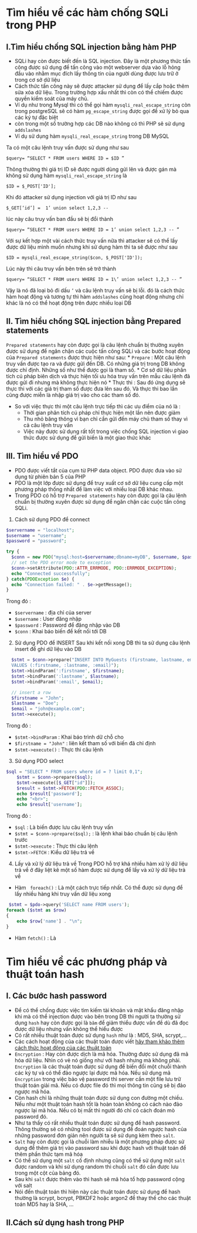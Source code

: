 # Tìm hiểu về các hàm chống SQLi trong PHP
## I.Tìm hiểu chống SQL injection bằng hàm PHP
* SQLi hay còn được biết đến là SQL injection. Đây là một phương thức tấn công được sử dụng để tấn công vào một webserver dựa vào lỗ hỏng đầu vào nhằm mục đích lấy thông tin của người dùng được lưu trữ ở trong cơ sở dữ liệu 
* Cách thức tấn công này sẽ được attacker sử  dụng để  lấy cắp hoặc thêm sửa xóa dữ liệu. Trong trường hợp xấu nhất thì còn có thể chiếm được quyền kiểm soát của máy chủ. 
* Ví dụ như trong Mysql thì có thể gọi hàm `mysqli_real_escape_string` còn trong postgreSQL sẽ có hàm `pg_escape_string` được gọi để xử lý bỏ qua các ký tự đặc biệt 
* còn trong một số trường hợp các DB nào không có thì PHP sẽ sử dụng `addslashes` 
* Ví dụ sử dụng hàm `mysqli_real_escape_string`  trong DB MySQL 

Ta có một câu lệnh truy vấn được sử dụng như sau
```
$query= “SELECT * FROM users WHERE ID = $ID ”
```
Thông thường thì giá trị ID sẽ được người dùng gửi lên và được gán mà không sử dụng hàm `mysqli_real_escape_string` là 
```
$ID = $_POST['ID'];
```
Khi đó attacker sử dụng injection với giá trị ID như sau 
```
$_GET[‘id’] =  1’ union select 1,2,3 --
```
lúc này câu truy vấn ban đầu sẽ bị đổi thành
```
$query= “SELECT * FROM users WHERE ID = 1’ union select 1,2,3 -- ”
```
Với sự kết hợp một vài cách thức truy vấn nữa thì attacker sẽ có thể lấy được dữ liệu mình muốn nhưng khi sử dụng hàm thì ta sẽ được như sau 
```
$ID = mysqli_real_escape_string($con, $_POST['ID']);
```
Lúc này thì câu truy vấn bên trên sẽ trở thành 
```
$query= “SELECT * FROM users WHERE ID = 1\’ union select 1,2,3 -- ”
```
Vậy là nó đã loại bỏ đi dấu `’` và câu lệnh truy vấn sẽ bị lỗi. đó là cách thức hàm hoạt động và tương tự thì hàm `addslashes` cũng hoạt động nhưng chỉ khác là nó có thể hoạt động trên được nhiều loại DB 
## II. Tìm hiểu chống SQL injection bằng Prepared statements
`Prepared statements` hay còn được gọi là câu lệnh chuẩn bị thường xuyên được sử dụng để ngăn chặn các cuộc tấn công SQLi và các bước hoạt động của `Prepared statements` được thực hiện như sau:
    * `Prepare` : Một câu lệnh truy vấn được tạo ra và được gửi đến DB. Có những giá trị trong DB không được chỉ định. Những số như thế được gọi là tham số.
    * Cơ sở dữ liệu phân tích cú pháp biên dịch và thực hiện tối ưu hóa truy vấn trên mẫu câu lệnh đã được gửi đi nhưng mà không thực hiện nó 
    * Thực thi : Sau đó ứng dụng sẽ thực thi với các giá trị tham số được đưa lên sau đó. Và thực thi bao lần cũng được miễn là nhập giá trị vào cho các tham số đó.
* So với việc thực thi một câu lệnh trực tiếp thì các ưu điểm của nó là :
    * Thời gian phân tích cú pháp chỉ thực hiện một lần nên được giảm 
    * Thu nhỏ băng thông vì bạn chỉ cần gửi đến máy chủ tham số thay vì cả câu lệnh truy vấn 
    * Việc này được sử dụng rất tốt trong việc chống SQL injection vì giao thức được sử dụng để gửi biến là một giao thức khác


## III. Tìm hiểu về PDO 
* PDO được viết tắt của cụm từ PHP data object. PDO được đưa vào sử dụng từ phiên bản 5 của PHP 
* PDO là một lớp được sử dụng để truy xuất cơ sở dữ liệu cung cấp một phương pháp thống nhất để làm việc với nhiều loại DB khác nhau.
* Trong PDO có hỗ trợ `Prepared statements` hay còn được gọi là câu lệnh chuẩn bị thường xuyên được sử dụng để ngăn chặn các cuộc tấn công SQLi.

1. Cách sử dụng PDO để connect 
```php
$servername = "localhost";
$username = "username";
$password = "password";

try {
  $conn = new PDO("mysql:host=$servername;dbname=myDB", $username, $password);
  // set the PDO error mode to exception
  $conn->setAttribute(PDO::ATTR_ERRMODE, PDO::ERRMODE_EXCEPTION);
  echo "Connected successfully";
} catch(PDOException $e) {
  echo "Connection failed: " . $e->getMessage();
}
```
Trong đó : 
* `$servername` : địa chỉ của server 
* `$username` : User đăng nhập 
* `$password` : Password để đăng nhập vào DB 
* `$conn` : Khai báo biến để kết nối tới DB

2. Sử dụng PDO để INSERT
Sau khi kết nối xong DB thì ta sử dụng câu lệnh insert để ghi dữ liệu vào DB 
```php
  $stmt = $conn->prepare("INSERT INTO MyGuests (firstname, lastname, email)
  VALUES (:firstname, :lastname, :email)");
  $stmt->bindParam(':firstname', $firstname);
  $stmt->bindParam(':lastname', $lastname);
  $stmt->bindParam(':email', $email);

  // insert a row
  $firstname = "John";
  $lastname = "Doe";
  $email = "john@example.com";
  $stmt->execute();
```
Trong đó : 
* `$stmt->bindParam` : Khai báo trình dữ chỗ cho 
* `$firstname = "John"` : liên kết tham số với biến đã chỉ định
* `$stmt->execute()` : Thực thi câu lệnh 
3. Sử dụng PDO select 
```php
$sql = "SELECT * FROM users where id = ? limit 0,1";
	$stmt = $conn->prepare($sql);
	$stmt->execute([$_GET["id"]]);
	$result = $stmt->FETCH(PDO::FETCH_ASSOC);
	echo $result['password'];
	echo "<br>";
	echo $result['username'];
```
Trong đó : 
* `$sql` : Là biến được lưu câu lệnh truy vấn 
* `$stmt = $conn->prepare($sql);` : là lệnh khai báo chuẩn bị câu lệnh trước
* `$stmt->execute` : Thực thi câu lệnh 
* `$stmt->FETCH` : Kiểu dữ liệu trả về

4. Lấy và xử lý dữ liệu trả về 
Trong PDO hỗ trợ khá nhiều hàm xử lý dữ liệu trả về ở đây liệt kê một số hàm được sử dụng để lấy và xử lý dữ liệu trả về
* Hàm ` foreach()` : Là một cách trực tiếp nhất. Có thể được sử dụng để lấy nhiều hàng khi truy vấn dữ liệu xong 
```php
 $stmt = $pdo->query('SELECT name FROM users');
foreach ($stmt as $row)
{
    echo $row['name'] . "\n";
}
```
* Hàm `fetch()` : Là 



# Tìm hiểu về các phương pháp và thuật toán hash
## I. Các bước hash password 
* Để có thể chống được việc tìm kiếm tài khoản và mật khẩu đăng nhập khi mà có thể injection được vào bên trong DB thì người ta thường sử dụng `hash` hay còn được gọi là `băm` để giảm thiểu được vấn đề dù đã đọc được dữ liệu nhưng vấn không thể hiểu được 
* Có rất nhiều thuật toán được sử dụng `hash` như là : MD5, SHA, scrypt,...
* Các cách hoạt động của các thuật toán được viết [hãy tham khảo thêm cách thức hoạt động của các thuật toán](https://viblo.asia/p/hash-functions-in-php-yMnKM9mjK7P)
* `Encryption` : Hay còn được dịch là mã hóa. Thường được sử dụng đã mã hóa dữ liệu. Nhìn có vẻ nó giống như với hash nhưng mà không phải. `Encryption` là các thuật toán được sử dụng để biến đổi một chuỗi thành các ký tự và có thể đảo ngược lại được mã hóa. Nếu sử dụng mã `Encryption` trong việc bảo vệ password thì server cần một file lưu trữ thuật toán giải mã. Nếu có được file đó thì mọi thông tin cũng sẽ bị đảo ngược mã hóa.
* Còn hash chỉ là những thuật toán được sử dụng con đường một chiều. Nếu như một thuật toán hash tốt là hoàn toàn không có cách nào đảo ngược lại mã hóa. Nếu có bị mất thì người đó chỉ có cách đoán mò password đó. 
* Như ta thấy có rất nhiều thuật toán được sử dụng để hash password. Thông thường sẽ có những tool được sử dụng để đoán ngược hash của những password đơn giản nên người ta sẽ sử dụng kèm theo `salt`. 
* `Salt` hay còn được gọi là chuỗi làm nhiễu là một phương pháp được sử dụng để thêm giá trị vào password sau khi được hash với thuật toán để thêm phần thức tạm mã hóa 
* Có thể sử dụng một `salt` cố định nhưng cũng có thể sử dụng một `salt` được random và khi sử dụng random thì chuỗi `salt` đó cần được lưu trong một cột của bảng đó. 
* Sau khi `salt` được thêm vào thì hash sẽ mã hóa tổ hợp password cộng với salt 
* Nói đến thuật toán thì hiện này các thuật toán được sử dụng để hash thường là scrypt, bcrypt, PBKDF2 hoặc argon2 để thay thế cho các thuật toán MD5 hay là SHA, ...

## II.Cách sử dụng hash trong PHP 
